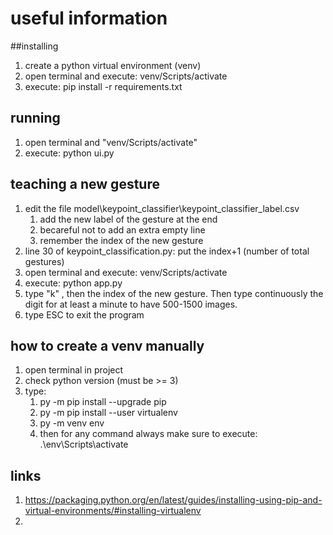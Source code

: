 # useful information

##installing
1. create a python virtual environment (venv)
2. open terminal and execute: venv/Scripts/activate
3. execute: pip install -r requirements.txt

## running
1. open terminal and "venv/Scripts/activate"
2. execute: python ui.py

## teaching a new gesture
1. edit the file model\keypoint_classifier\keypoint_classifier_label.csv
   1. add the new label of the gesture at the end
   2. becareful not to add an extra empty line
   3. remember the index of the new gesture 
2. line 30 of keypoint_classification.py: put the index+1 (number of total gestures)
3. open terminal and execute: venv/Scripts/activate
4. execute: python app.py
5. type "k" , then the index of the new gesture. Then type continuously the digit for at least a minute to have 500-1500 images.
6. type ESC to exit the program

## how to create a venv manually
1. open terminal in project
2. check python version (must be >= 3)
3. type:
   1. py -m pip install --upgrade pip
   2. py -m pip install --user virtualenv
   3. py -m venv env
   4. then for any command always make sure to execute: .\env\Scripts\activate
   
## links
1. https://packaging.python.org/en/latest/guides/installing-using-pip-and-virtual-environments/#installing-virtualenv
2. 
